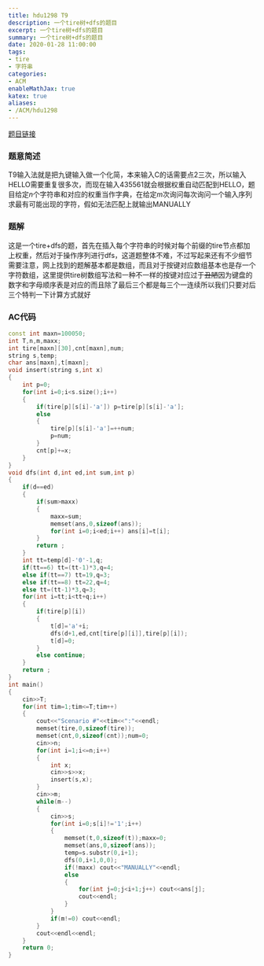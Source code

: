 ```yaml
---
title: hdu1298 T9
description: 一个tire树+dfs的题目
excerpt: 一个tire树+dfs的题目
summary: 一个tire树+dfs的题目
date: 2020-01-28 11:00:00
tags:
- tire
- 字符串
categories:
- ACM
enableMathJax: true
katex: true
aliases:
- /ACM/hdu1298
---
```

[题目链接](http://acm.hdu.edu.cn/showproblem.php?pid=1298)
### 题意简述
T9输入法就是把九键输入做一个化简，本来输入C的话需要点2三次，所以输入HELLO需要重复很多次，而现在输入435561就会根据权重自动匹配到HELLO，题目给定$n$个字符串和对应的权重当作字典，在给定$m$次询问每次询问一个输入序列求最有可能出现的字符，假如无法匹配上就输出MANUALLY
### 题解
这是一个tire+dfs的题，首先在插入每个字符串的时候对每个前缀的tire节点都加上权重，然后对于操作序列进行dfs，这道题整体不难，不过写起来还有不少细节需要注意，网上找到的题解基本都是数组，而且对于按键对应数组基本也是存一个字符数组，这里提供tire树数组写法和一种不一样的按键对应过于~~丑陋~~因为键盘的数字和字母顺序表是对应的而且除了最后三个都是每三个一连续所以我们只要对后三个特判一下计算方式就好
### AC代码
```cpp
const int maxn=100050;
int T,n,m,maxx;
int tire[maxn][30],cnt[maxn],num;
string s,temp;
char ans[maxn],t[maxn];
void insert(string s,int x)
{
	int p=0;
	for(int i=0;i<s.size();i++)
	{
		if(tire[p][s[i]-'a']) p=tire[p][s[i]-'a'];
		else
		{
			tire[p][s[i]-'a']=++num;
			p=num;
		}
		cnt[p]+=x;
	}
}
void dfs(int d,int ed,int sum,int p)
{
	if(d==ed)
	{
		if(sum>maxx)
		{
			maxx=sum;
			memset(ans,0,sizeof(ans));
			for(int i=0;i<ed;i++) ans[i]=t[i];
		}
		return ;
	}
	int tt=temp[d]-'0'-1,q;
	if(tt==6) tt=(tt-1)*3,q=4;
	else if(tt==7) tt=19,q=3;
	else if(tt==8) tt=22,q=4;
	else tt=(tt-1)*3,q=3;
	for(int i=tt;i<tt+q;i++)
	{
		if(tire[p][i])
		{
			t[d]='a'+i;
			dfs(d+1,ed,cnt[tire[p][i]],tire[p][i]);
			t[d]=0;
		}
		else continue;
	}
	return ;
}
int main()
{
	cin>>T;
	for(int tim=1;tim<=T;tim++)
	{
		cout<<"Scenario #"<<tim<<":"<<endl;
		memset(tire,0,sizeof(tire));
		memset(cnt,0,sizeof(cnt));num=0;
		cin>>n;
		for(int i=1;i<=n;i++)
		{
			int x;
			cin>>s>>x;
			insert(s,x);
		}
		cin>>m;
		while(m--)
		{
			cin>>s;
			for(int i=0;s[i]!='1';i++)
			{
				memset(t,0,sizeof(t));maxx=0;
				memset(ans,0,sizeof(ans));
				temp=s.substr(0,i+1);
				dfs(0,i+1,0,0);
				if(!maxx) cout<<"MANUALLY"<<endl;
				else
				{
					for(int j=0;j<i+1;j++) cout<<ans[j];
					cout<<endl;
				}
			}
			if(m!=0) cout<<endl;
		}
		cout<<endl<<endl;
	}
	return 0;
}
```
